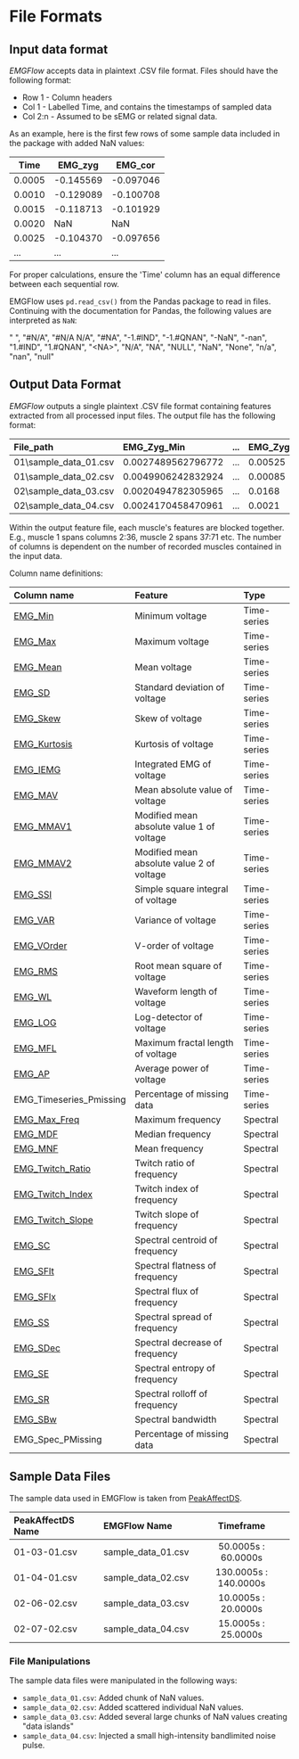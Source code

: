 # File Formats

## Input data format

_EMGFlow_ accepts data in plaintext .CSV file format. Files should have the following format:

- Row 1 - Column headers
- Col 1 - Labelled Time, and contains the timestamps of sampled data
- Col 2:n - Assumed to be sEMG or related signal data.

As an example, here is the first few rows of some sample data included in the package with added NaN values:

| Time   | EMG_zyg   | EMG_cor   |
| ------ | --------- | --------- |
| 0.0005 | -0.145569 | -0.097046 |
| 0.0010 | -0.129089 | -0.100708 |
| 0.0015 | -0.118713 | -0.101929 |
| 0.0020 | NaN       | NaN       |
| 0.0025 | -0.104370 | -0.097656 |
| ...    | ...       | ...       |

For proper calculations, ensure the 'Time' column has an equal difference between each sequential row.

EMGFlow uses `pd.read_csv()` from the Pandas package to read in files. Continuing with the documentation for Pandas, the following values are interpreted as `NaN`:

" ", "#N/A", "#N/A N/A", "#NA", "-1.#IND", "-1.#QNAN", "-NaN", "-nan", "1.#IND", "1.#QNAN", "\<NA\>", "N/A", "NA", "NULL", "NaN", "None", "n/a", "nan", "null"

## Output Data Format

*EMGFlow* outputs a single plaintext .CSV file format containing features extracted from all processed input files. The output file has the following format:

| File_path | EMG_Zyg_Min | ... | EMG_Zyg_SpecPmissing | EMG_Cor_Min | ... | EMG_Cor_SpecPmissing |
| :-- | :-- | :-- | :-- | :-- | :-- | :-- |
| 01\sample_data_01.csv | 0.0027489562796772 | ... | 0.00525 | 0.0035784079507369 | ... | 0.0058 |
| 01\sample_data_02.csv | 0.0049906242832924 | ... | 0.00085 | 0.0040041486806442 | ... | 0.00035 |
| 02\sample_data_03.csv | 0.0020494782305965 | ... | 0.0168 | 0.0021287377144706 | ... | 0.01805 |
| 02\sample_data_04.csv | 0.0024170458470961 | ... | 0.0021 | 0.0021508113881666 | ... | 0.001 |

Within the output feature file, each muscle's features are blocked together. E.g., muscle 1 spans columns 2:36, muscle 2 spans 37:71 etc. The number of columns is dependent on the number of recorded muscles contained in the input data.

Column name definitions:

| Column name | Feature | Type |
| :-- | :-- | :-- |
| [EMG_Min](./extract-features#basic-time-series-statistics) | Minimum voltage | Time-series |
| [EMG_Max](./extract-features#basic-time-series-statistics) | Maximum voltage | Time-series |
| [EMG_Mean](./extract-features#basic-time-series-statistics) | Mean voltage | Time-series |
| [EMG_SD](./extract-features#basic-time-series-statistics) | Standard deviation of voltage | Time-series |
| [EMG_Skew](./extract-features#basic-time-series-statistics) | Skew of voltage | Time-series |
| [EMG_Kurtosis](./extract-features#basic-time-series-statistics) | Kurtosis of voltage | Time-series |
| [EMG_IEMG](./extract-features.md#calc_iemg) | Integrated EMG of voltage | Time-series |
| [EMG_MAV](./extract-features.md#calc_mav) | Mean absolute value of voltage | Time-series |
| [EMG_MMAV1](./extract-features.md#calc_mmav1) | Modified mean absolute value 1 of voltage | Time-series |
| [EMG_MMAV2](./extract-features.md#calc_mmav2) | Modified mean absolute value 2 of voltage | Time-series |
| [EMG_SSI](./extract-features.md#calc_ssi) | Simple square integral of voltage | Time-series |
| [EMG_VAR](./extract-features.md#calc_var) | Variance of voltage | Time-series |
| [EMG_VOrder](./extract-features.md#calc_vorder) | V-order of voltage | Time-series |
| [EMG_RMS](./extract-features.md#calc_rms) | Root mean square of voltage | Time-series |
| [EMG_WL](./extract-features.md#calc_wl) | Waveform length of voltage | Time-series |
| [EMG_LOG](./extract-features.md#calc_log) | Log-detector of voltage | Time-series |
| [EMG_MFL](./extract-features.md#calc_mfl) | Maximum fractal length of voltage | Time-series |
| [EMG_AP](./extract-features.md#calc_ap) | Average power of voltage | Time-series |
| EMG_Timeseries_Pmissing | Percentage of missing data | Time-series |
| [EMG_Max_Freq](./extract-features.md#basic-time-series-statistics) | Maximum frequency | Spectral |
| [EMG_MDF](./extract-features.md#calc_mdf) | Median frequency | Spectral |
| [EMG_MNF](./extract-features.md#calc_mnf) | Mean frequency | Spectral |
| [EMG_Twitch_Ratio](./extract-features.md#calc_twitch_ratio) | Twitch ratio of frequency | Spectral |
| [EMG_Twitch_Index](./extract-features.md#calc_twitch_index) | Twitch index of frequency | Spectral |
| [EMG_Twitch_Slope](./extract-features.md#calc_twitch_slope) | Twitch slope of frequency | Spectral |
| [EMG_SC](./extract-features.md#calc_sc) | Spectral centroid of frequency | Spectral |
| [EMG_SFlt](./extract-features.md#calc_sflt) | Spectral flatness of frequency | Spectral |
| [EMG_SFlx](./extract-features.md#calc_sflx) | Spectral flux of frequency | Spectral |
| [EMG_SS](./extract-features.md#calc_ss) | Spectral spread of frequency | Spectral |
| [EMG_SDec](./extract-features.md#calc_sdec) | Spectral decrease of frequency | Spectral |
| [EMG_SE](./extract-features.md#calc_se) | Spectral entropy of frequency | Spectral |
| [EMG_SR](./extract-features.md#calc_sr) | Spectral rolloff of frequency | Spectral |
| [EMG_SBw](./extract-features.md#calc_sbw) | Spectral bandwidth | Spectral |
| EMG_Spec_PMissing | Percentage of missing data | Spectral |

## Sample Data Files

The sample data used in EMGFlow is taken from [PeakAffectDS](https://zenodo.org/records/6403363).

| PeakAffectDS Name | EMGFlow Name       | Timeframe             |
| :---------------- | :----------------- | :-------------------: |
| 01-03-01.csv      | sample_data_01.csv | 50.0005s : 60.0000s   |
| 01-04-01.csv      | sample_data_02.csv | 130.0005s : 140.0000s |
| 02-06-02.csv      | sample_data_03.csv | 10.0005s : 20.0000s   |
| 02-07-02.csv      | sample_data_04.csv | 15.0005s : 25.0000s   |

### File Manipulations

The sample data files were manipulated in the following ways:
- `sample_data_01.csv`: Added chunk of NaN values.
- `sample_data_02.csv`: Added scattered individual NaN values.
- `sample_data_03.csv`: Added several large chunks of NaN values creating "data islands"
- `sample_data_04.csv`: Injected a small high-intensity bandlimited noise pulse.
